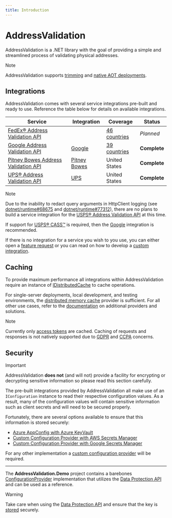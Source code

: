 ```yaml
---
title: Introduction
---
```

# AddressValidation

AddressValidation is a .NET library with the goal of providing a simple and streamlined process of validating physical addresses.

> [!NOTE]
> AddressValidation supports [trimming](https://learn.microsoft.com/en-us/dotnet/core/deploying/trimming/prepare-libraries-for-trimming) and [native AOT deployments](https://learn.microsoft.com/en-us/dotnet/core/deploying/native-aot/).

## Integrations

AddressValidation comes with several service integrations pre-built and ready to use. Reference the table below for details on available integrations.

| Service                                                                                                       | Integration                                  | Coverage                                                                                      | Status       |
|---------------------------------------------------------------------------------------------------------------|----------------------------------------------|-----------------------------------------------------------------------------------------------|--------------|
| [FedEx&reg; Address Validation API](https://developer.fedex.com/api/en-us/catalog/address-validation.html)    |                                              | [46 countries](https://developer.fedex.com/api/en-us/catalog/address-validation/v1/docs.html) | *Planned*    |
| [Google Address Validation API](https://developers.google.com/maps/documentation/address-validation/overview) | [Google](integrations/google.md)             | [39 countries](https://developers.google.com/maps/documentation/address-validation/coverage)  | **Complete** |
| [Pitney Bowes Address Validation API](https://docs.shippingapi.pitneybowes.com/address-validation.html)       | [Pitney Bowes](integrations/pitney-bowes.md) | United States                                                                                 | **Complete** |
| [UPS&reg; Address Validation API](https://developer.ups.com/api/reference)                                    | [UPS](integrations/ups.md)                   | United States                                                                                 | **Complete** |

> [!NOTE]
> Due to the inability to redact query arguments in HttpClient logging (see [dotnet/runtime#68675](https://github.com/dotnet/runtime/issues/68675) and [dotnet/runtime#77312](https://github.com/dotnet/runtime/issues/77312)), there are no plans to build a service integration for the [USPS&reg; Address Validation API](https://developer.usps.com/api/93) at this time. 
> 
> If support for [USPS&reg; CASS&trade;](https://postalpro.usps.com/certifications/cass) is required, then the [Google](integrations/google.md) integration is recommended.

If there is no integration for a service you wish to you use, you can either open a [feature request](#) or you can read on how to develop a [custom integration](integrations/custom/introduction.md).

## Caching

To provide maximum performance all integrations within AddressValidation require an instance of [IDistributedCache](https://learn.microsoft.com/en-us/dotnet/api/microsoft.extensions.caching.distributed.idistributedcache) to cache operations.

For single-server deployments, local development, and testing environments, the [distributed memory cache](https://learn.microsoft.com/en-us/aspnet/core/performance/caching/distributed#distributed-memory-cache) provider is sufficient. For all other use cases, refer to the [documentation](https://learn.microsoft.com/en-us/aspnet/core/performance/caching/distributed) on additional providers and solutions.

> [!NOTE]
> Currently only [access tokens](https://oauth.net/2/access-tokens/) are cached. Caching of requests and responses is not natively supported due to [GDPR](https://gdpr-info.eu/) and [CCPA](https://oag.ca.gov/privacy/ccpa) concerns.

## Security

> [!IMPORTANT]
> AddressValidation **does not** (and will not) provide a facility for encrypting or decrypting sensitive information so please read this section carefully.

The pre-built integrations provided by AddressValidation all make use of an `IConfiguration` instance to read their respective configuration values.
As a result, many of the configuration values will contain sensitive information such as client secrets and will need to be secured properly.

Fortunately, there are several options available to ensure that this information is stored securely:

- [Azure AppConfig with Azure KeyVault](https://learn.microsoft.com/en-us/samples/azure/azure-sdk-for-net/app-secrets-configuration)
- [Custom Configuration Provider with AWS Secrets Manager](https://aws.amazon.com/blogs/modernizing-with-aws/how-to-load-net-configuration-from-aws-secrets-manager/)
- [Custom Configuration Provider with Google Secrets Manager](https://www.nuget.org/packages/Gcp.SecretManager.Provider)

For any other implementation a [custom configuration provider](https://learn.microsoft.com/en-us/dotnet/core/extensions/custom-configuration-provider) will be required.

---

The **AddressValidation.Demo** project contains a barebones [ConfigurationProvider](#) implementation that utilizes the [Data Protection API](https://learn.microsoft.com/en-us/aspnet/core/security/data-protection/introduction) and can be used as a reference.

> [!WARNING]
> Take care when using the [Data Protection API](https://learn.microsoft.com/en-us/aspnet/core/security/data-protection/introduction) and ensure that the key is [stored](https://learn.microsoft.com/en-us/aspnet/core/security/data-protection/implementation/key-storage-providers) securely.